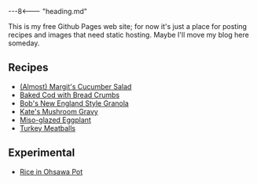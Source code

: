 ---8<--- "heading.md"

This is my free Github Pages web site; for now it's just a place for posting recipes and images that need static hosting. Maybe I'll move my blog here someday.

## Recipes

* [(Almost) Margit's Cucumber Salad](./recipes/cucumber-salad.md)
* [Baked Cod with Bread Crumbs](./recipes/baked-cod-w-bread-crumbs.md)
* [Bob's New England Style Granola](./recipes/granola.md)
* [Kate's Mushroom Gravy](./recipes/mushroom-gravy.md)
* [Miso-glazed Eggplant](./recipes/miso-glazed-eggplant.md)
* [Turkey Meatballs](./recipes/turkey-meatballs.md)

## Experimental

* [Rice in Ohsawa Pot](./recipes/rice-in-ohaawa-pot.md)